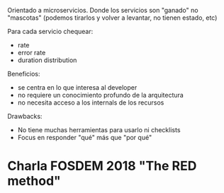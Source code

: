 Orientado a microservicios.
Donde los servicios son "ganado" no "mascotas" (podemos tirarlos y volver a levantar, no tienen estado, etc)

Para cada servicio chequear:
  - rate
  - error rate
  - duration distribution


Beneficios:
  - se centra en lo que interesa al developer
  - no requiere un conocimiento profundo de la arquitectura
  - no necesita acceso a los internals de los recursos

Drawbacks:
  - No tiene muchas herramientas para usarlo ni checklists
  - Focus en responder "qué" más que "por qué"



# Charla FOSDEM 2018 "The RED method"
